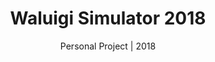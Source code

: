 ---
layout: _project
tags:
  - project
  - gameDev

title: Waluigi Simulator 2018
subtitle: Personal Project | 2018
endDate: 2018
img:
  src: /images/projects/waluigi-simulator.jpg
  alt: Screenshot from a pixel-art game. Waluigi stands ready against a green background. Text reads "Waluigi Simulator 2018. Everyone is here. Press X to punch."
  width: 800
  height: 800
viewUrl: /wahhh
---